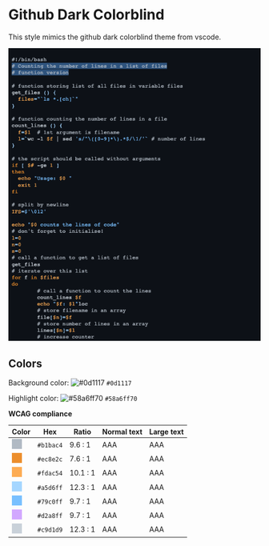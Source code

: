# Github Dark Colorblind

This style mimics the github dark colorblind theme from vscode.

![Screenshot of the github-dark-colorblind theme in a bash script](./images/github-dark-colorblind.png)

## Colors

Background color: ![#0d1117](https://via.placeholder.com/20/0d1117/0d1117.png) `#0d1117`

Highlight color: ![#58a6ff70](https://via.placeholder.com/20/58a6ff70/58a6ff70.png) `#58a6ff70`

**WCAG compliance**

| Color                                             | Hex       | Ratio    | Normal text | Large text |
| ------------------------------------------------- | --------- | -------- | ----------- | ---------- |
| ![#b1bac4](../../a11y_pygments/assets/b1bac4.png) | `#b1bac4` | 9.6 : 1  | AAA         | AAA        |
| ![#ec8e2c](../../a11y_pygments/assets/ec8e2c.png) | `#ec8e2c` | 7.6 : 1  | AAA         | AAA        |
| ![#fdac54](../../a11y_pygments/assets/fdac54.png) | `#fdac54` | 10.1 : 1 | AAA         | AAA        |
| ![#a5d6ff](../../a11y_pygments/assets/a5d6ff.png) | `#a5d6ff` | 12.3 : 1 | AAA         | AAA        |
| ![#79c0ff](../../a11y_pygments/assets/79c0ff.png) | `#79c0ff` | 9.7 : 1  | AAA         | AAA        |
| ![#d2a8ff](../../a11y_pygments/assets/d2a8ff.png) | `#d2a8ff` | 9.7 : 1  | AAA         | AAA        |
| ![#c9d1d9](../../a11y_pygments/assets/c9d1d9.png) | `#c9d1d9` | 12.3 : 1 | AAA         | AAA        |

